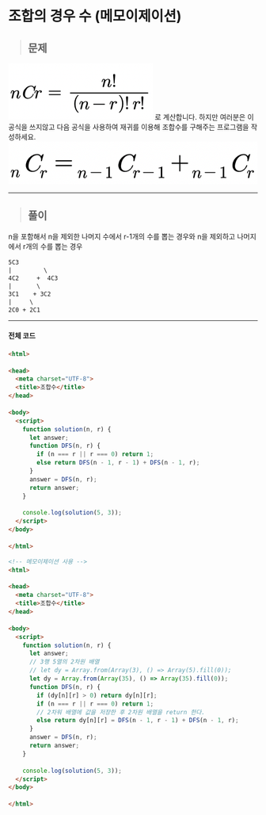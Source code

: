 # 조합의 경우 수 (메모이제이션)

> ## 문제

![조합수 문제](../../img/조합수_문제1.png) 로 계산합니다. 하지만 여러분은 이 공식을 쓰지않고 다음 공식을 사용하여 재귀를 이용해 조합수를 구해주는 프로그램을 작성하세요.
![조합수 문제](../../img/조합수_문제2.png)
***

> ## 풀이

n을 포함해서 n을 제외한 나머지 수에서 r-1개의 수를 뽑는 경우와 n을 제외하고 나머지에서 r개의 수를 뽑는 경우
```
5C3
|         \
4C2     +  4C3
|       \
3C1    + 3C2
|     \
2C0 + 2C1
```
***

#### 전체 코드
```html
<html>

<head>
  <meta charset="UTF-8">
  <title>조합수</title>
</head>

<body>
  <script>
    function solution(n, r) {
      let answer;
      function DFS(n, r) {
        if (n === r || r === 0) return 1;
        else return DFS(n - 1, r - 1) + DFS(n - 1, r);
      }
      answer = DFS(n, r);
      return answer;
    }

    console.log(solution(5, 3));
  </script>
</body>

</html>
```
```html
<!-- 메모이제이션 사용 -->
<html>

<head>
  <meta charset="UTF-8">
  <title>조합수</title>
</head>

<body>
  <script>
    function solution(n, r) {
      let answer;
      // 3행 5열의 2차원 배열
      // let dy = Array.from(Array(3), () => Array(5).fill(0));
      let dy = Array.from(Array(35), () => Array(35).fill(0));
      function DFS(n, r) {
        if (dy[n][r] > 0) return dy[n][r];
        if (n === r || r === 0) return 1;
        // 2차워 배열에 값을 저장한 후 2차원 배열을 return 한다.
        else return dy[n][r] = DFS(n - 1, r - 1) + DFS(n - 1, r);
      }
      answer = DFS(n, r);
      return answer;
    }

    console.log(solution(5, 3));
  </script>
</body>

</html>
```